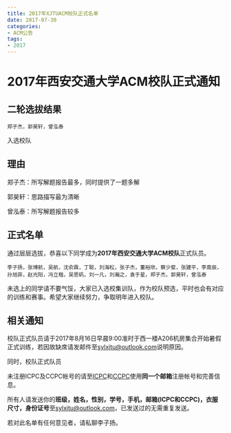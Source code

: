 ```yaml
---
title: 2017年XJTUACM校队正式名单
date: 2017-07-30
categories:
- ACM公告
tags:
- 2017
---
```


# 2017年西安交通大学ACM校队正式通知

## 二轮选拔结果

```plain
郑子杰，郭昊轩，曾泓泰 
```
入选校队

## 理由

郑子杰：所写解题报告最多，同时提供了一题多解

郭昊轩：思路描写最为清晰

曾泓泰：所写解题报告较多

## 正式名单

通过层层选拔，恭喜以下同学成为**2017年西安交通大学ACM校队**正式队员。

```plain
李子扬，张博航，吴航，沈俞霖，丁聪，刘海松，张子杰，董裕欣，蔡少斐，张建平，李南辰，孙旭菲，赵光阳，冯立楷，吴思矾，刘一凡，刘瀚之，袁于星，郑子杰，郭昊轩，曾泓泰
```

未选上的同学请不要气馁，大家已入选校集训队，作为校队预选，平时也会有对应的训练和赛事。希望大家继续努力，争取明年进入校队。

## 相关通知

校队正式队员请于2017年8月16日早晨9:00准时于西一楼A206机房集合开始暑假正式训练，若因故缺席请发邮件至[sylxjtu@outlook.com](mailto:sylxjtu@outlook.com)说明原因。

同时，校队正式队员

未注册ICPC及CCPC帐号的请至[ICPC](https://icpc.baylor.edu/)和[CCPC](http://ccpc.io/)使用**同一个邮箱**注册帐号和完善信息。

所有人请发送你的**班级，姓名，性别，学号，手机，邮箱(ICPC和CCPC)，衣服尺寸，身份证号**至[sylxjtu@outlook.com](mailto:sylxjtu@outlook.com)，已发送过的无需重复发送。

若对此名单有任何意见者，请私聊李子扬。